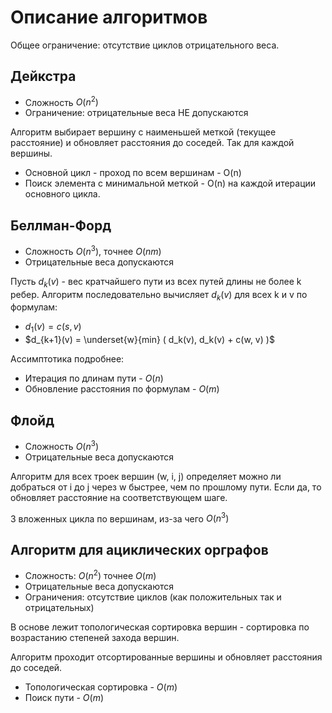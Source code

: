 # Описание алгоритмов
Общее ограничение: отсутствие циклов отрицательного веса.

## Дейкстра
- Сложность $O(n^2)$
- Ограничение: отрицательные веса НЕ допускаются

Алгоритм выбирает вершину с наименьшей меткой (текущее расстояние) и обновляет расстояния до соседей.
Так для каждой вершины.

- Основной цикл - проход по всем вершинам - O(n)
- Поиск элемента с минимальной меткой - O(n) на каждой итерации основного цикла.  

## Беллман-Форд
- Сложность $O(n^3)$, точнее $O(nm)$
- Отрицательные веса допускаются

Пусть $d_{k}(v)$ - вес кратчайшего пути из всех путей длины не более k ребер.
Алгоритм последовательно вычисляет $d_{k}(v)$ для всех k и v по формулам:
- $d_1(v) = c(s, v)$
- $d_{k+1}(v) = \underset{w}{min}  ( d_k(v), d_k(v) + c(w, v) )$

Ассимптотика подробнее:
- Итерация по длинам пути - $O(n)$
- Обновление расстояния по формулам - $O(m)$

## Флойд
- Сложность $O(n^3)$
- Отрицательные веса допускаются

Алгоритм для всех троек вершин (w, i, j) определяет
можно ли добраться от i до j через w быстрее, чем по прошлому пути.
Если да, то обновляет расстояние на соответствующем шаге.

3 вложенных цикла по вершинам, из-за чего $O(n^3)$

## Алгоритм для ациклических орграфов
 - Сложность: $O(n^2)$ точнее $O(m)$
 - Отрицательные веса допускаются
 - Ограничения: отсутствие циклов (как положительных так и отрицательных)

В основе лежит топологическая сортировка вершин - сортировка 
по возрастанию степеней захода вершин.

Алгоритм проходит отсортированные вершины и обновляет расстояния до соседей.

- Топологическая сортировка - $O(m)$
- Поиск пути - $O(m)$
